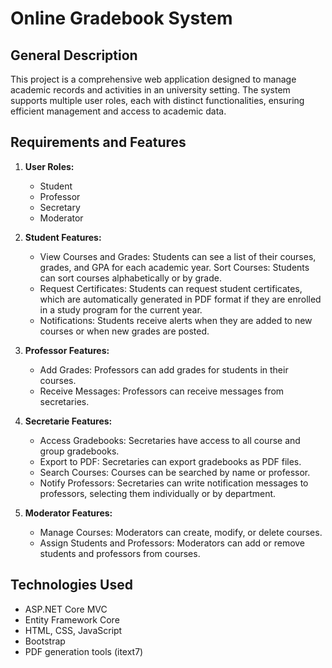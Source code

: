# Online Gradebook System

## General Description

This project is a comprehensive web application designed to manage academic records and activities in an university setting. The system supports multiple user roles, each with distinct functionalities, ensuring efficient management and access to academic data.

## Requirements and Features

1. **User Roles:**
   - Student
   - Professor
   - Secretary
   - Moderator

2. **Student Features:**
    - View Courses and Grades: Students can see a list of their courses, grades, and GPA for each academic year.
    Sort Courses: Students can sort courses alphabetically or by grade.
    - Request Certificates: Students can request student certificates, which are automatically generated in PDF format if they are enrolled in a study program for the current year.
    - Notifications: Students receive alerts when they are added to new courses or when new grades are posted.

3. **Professor Features:**
    - Add Grades: Professors can add grades for students in their courses.
    - Receive Messages: Professors can receive messages from secretaries.

4. **Secretarie Features:**
    - Access Gradebooks: Secretaries have access to all course and group gradebooks.
    - Export to PDF: Secretaries can export gradebooks as PDF files.
    - Search Courses: Courses can be searched by name or professor.
    - Notify Professors: Secretaries can write notification messages to professors, selecting them individually or by department.

5. **Moderator Features:**
    - Manage Courses: Moderators can create, modify, or delete courses.
    - Assign Students and Professors: Moderators can add or remove students and professors from courses.


## Technologies Used

- ASP.NET Core MVC
- Entity Framework Core
- HTML, CSS, JavaScript
- Bootstrap
- PDF generation tools (itext7)

